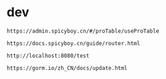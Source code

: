 # dev

```text
https://admin.spicyboy.cn/#/proTable/useProTable
```

```text
https://docs.spicyboy.cn/guide/router.html
```

```text
http://localhost:8080/test
```

```text
https://gorm.io/zh_CN/docs/update.html
```
